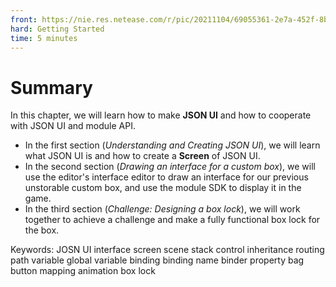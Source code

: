 ```yaml
--- 
front: https://nie.res.netease.com/r/pic/20211104/69055361-2e7a-452f-8b1a-f23e1262a03a.jpg 
hard: Getting Started 
time: 5 minutes 
--- 
```

# Summary 

In this chapter, we will learn how to make **JSON UI** and how to cooperate with JSON UI and module API. 

- In the first section (*Understanding and Creating JSON UI*), we will learn what JSON UI is and how to create a **Screen** of JSON UI. 
- In the second section (*Drawing an interface for a custom box*), we will use the editor's interface editor to draw an interface for our previous unstorable custom box, and use the module SDK to display it in the game. 
- In the third section (*Challenge: Designing a box lock*), we will work together to achieve a challenge and make a fully functional box lock for the box.

Keywords: JOSN UI interface screen scene stack control inheritance routing path variable global variable binding binding name binder property bag button mapping animation box lock